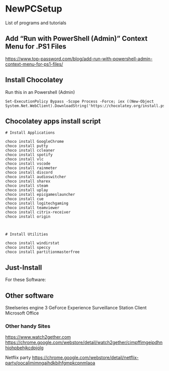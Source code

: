 # NewPCSetup
List of programs and tutorials

## Add “Run with PowerShell (Admin)” Context Menu for .PS1 Files
https://www.top-password.com/blog/add-run-with-powershell-admin-context-menu-for-ps1-files/

## Install Chocolatey
Run this in an Powershell (Admin)
```
Set-ExecutionPolicy Bypass -Scope Process -Force; iex ((New-Object System.Net.WebClient).DownloadString('https://chocolatey.org/install.ps1'))
```

## Chocolatey apps install script
```
# Install Applications

choco install GoogleChrome
choco install putty
choco install ccleaner
choco install spotify
choco install vlc
choco install vscode
choco install rainmeter
choco install discord
choco install audioswitcher
choco install sharex
choco install steam
choco install uplay
choco install epicgameslauncher
choco install cue
choco install logitechgaming
choco install teamviewer
choco install citrix-receiver
choco install origin



# Install Utilities

choco install windirstat 
choco install speccy
choco install partitionmasterfree

```

## Just-Install
For these Software:





## Other software
Steelseries engine 3
GeForce Experience 
Surveillance Station Client
Microsoft Office



### Other handy Sites
https://www.watch2gether.com
https://chrome.google.com/webstore/detail/watch2gether/cimpffimgeipdhnhjohpbehjkcdpjolg

Netflix party
https://chrome.google.com/webstore/detail/netflix-party/oocalimimngaihdkbihfgmpkcpnmlaoa


